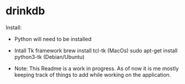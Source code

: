 # drinkdb

Install:
- Python will need to be installed
- Intall Tk framework
    brew install tcl-tk (MacOs)
    sudo apt-get install python3-tk (Debian/Ubuntu)

- Note: This Readme is a work in progress. As of now it is me mostly keeping track of things to add while working on the application.